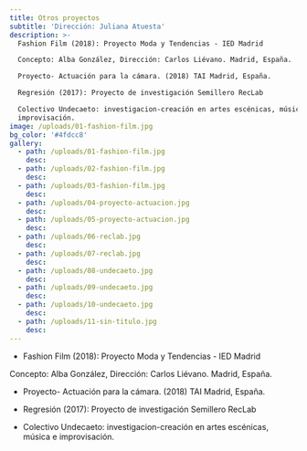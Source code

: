 ```yaml
---
title: Otros proyectos
subtitle: 'Dirección: Juliana Atuesta'
description: >-
  Fashion Film (2018): Proyecto Moda y Tendencias - IED Madrid

  Concepto: Alba González, Dirección: Carlos Liévano. Madrid, España.

  Proyecto- Actuación para la cámara. (2018) TAI Madrid, España.

  Regresión (2017): Proyecto de investigación Semillero RecLab

  Colectivo Undecaeto: investigacion-creación en artes escénicas, música e
  improvisación.
image: /uploads/01-fashion-film.jpg
bg_color: '#4fdcc8'
gallery:
  - path: /uploads/01-fashion-film.jpg
    desc:
  - path: /uploads/02-fashion-film.jpg
    desc:
  - path: /uploads/03-fashion-film.jpg
    desc:
  - path: /uploads/04-proyecto-actuacion.jpg
    desc:
  - path: /uploads/05-proyecto-actuacion.jpg
    desc:
  - path: /uploads/06-reclab.jpg
    desc:
  - path: /uploads/07-reclab.jpg
    desc:
  - path: /uploads/08-undecaeto.jpg
    desc:
  - path: /uploads/09-undecaeto.jpg
    desc:
  - path: /uploads/10-undecaeto.jpg
    desc:
  - path: /uploads/11-sin-titulo.jpg
    desc:
---
```


* Fashion Film (2018): Proyecto Moda y Tendencias - IED Madrid

Concepto: Alba Gonz&aacute;lez, Direcci&oacute;n: Carlos Li&eacute;vano. Madrid, Espa&ntilde;a.

* Proyecto- Actuaci&oacute;n para la c&aacute;mara. (2018) TAI Madrid, Espa&ntilde;a.

* Regresi&oacute;n (2017): Proyecto de investigaci&oacute;n Semillero RecLab

* Colectivo Undecaeto: investigacion-creaci&oacute;n en artes esc&eacute;nicas, m&uacute;sica e improvisaci&oacute;n.